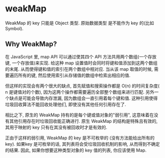 # weakMap

WeakMap 的 key 只能是 Object 类型. 原始数据类型 是不能作为 key 的(比如 Symbol). 

## Why WeakMap?

在 JavaScript 里, map API 可以通过使其四个 API 方法共用两个数组(一个存放键, 一个存放值)来实现. 给这种 map 设置值时会同时将键和值添加到这两个数组的末尾. 从而使得键和值的索引在两个数组中相对应. 当从该 map 取值的时候, 需要遍历所有的键, 然后使用索引从存储值的数组中检索出相应的值. 

但这样的实现会有两个很大的缺点, 首先赋值和搜索操作都是 O(n) 的时间复杂度( n 是键值对的个数), 因为这两个操作都需要遍历全部整个数组来进行匹配. 另外一个缺点是可能会导致内存泄漏, 因为数组会一直引用着每个键和值. 这种引用使得垃圾回收算法不能回收处理他们, 即使没有其他任何引用存在了. 

相比之下, 原生的 WeakMap 持有的是每个键或值对象的"弱引用", 这意味着在没有其他引用存在时垃圾回收能正确进行. 原生 WeakMap 的结构是特殊且有效的, 其用于映射的 key 只有在其没有被回收时才是有效的. 

正由于这样的弱引用, WeakMap 的 key 是不可枚举的 (没有方法能给出所有的 key). 如果key 是可枚举的话, 其列表将会受垃圾回收机制的影响, 从而得到不确定的结果. 因此, 如果你想要这种类型对象的 key 值的列表, 你应该使用 Map. 

